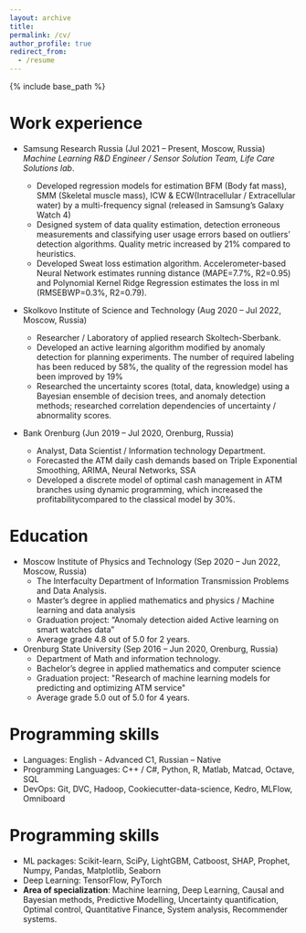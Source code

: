 ```yaml
---
layout: archive
title: 
permalink: /cv/
author_profile: true
redirect_from:
  - /resume
---
```


{% include base_path %}

Work experience
======
* Samsung Research Russia (Jul 2021 – Present, Moscow, Russia)<br>
_Machine Learning R&D Engineer / Sensor Solution Team, Life Care Solutions lab_.
  * Developed regression models for estimation BFM (Body fat mass), SMM (Skeletal muscle mass), ICW & ECW(Intracellular / Extracellular water) by a multi-frequency signal (released in Samsung’s Galaxy Watch 4)
  * Designed system of data quality estimation, detection erroneous measurements and classifying user usage errors based on outliers’ detection algorithms. Quality metric increased by 21% compared to heuristics.
  * Developed Sweat loss estimation algorithm. Accelerometer-based Neural Network estimates running distance (MAPE=7.7%, R2=0.95) and Polynomial Kernel Ridge Regression estimates the loss in ml (RMSEBWP=0.3%, R2=0.79).

* Skolkovo Institute of Science and Technology (Aug 2020 – Jul 2022, Moscow, Russia)
  * Researcher / Laboratory of applied research Skoltech-Sberbank.
  * Developed an active learning algorithm modified by anomaly detection for planning experiments. The number of required labeling has been reduced by 58%, the quality of the regression model has been improved by 19%
  * Researched the uncertainty scores (total, data, knowledge) using a Bayesian ensemble of decision trees, and anomaly detection methods; researched correlation dependencies of uncertainty / abnormality scores.

* Bank Orenburg (Jun 2019 – Jul 2020, Orenburg, Russia)
  * Analyst, Data Scientist / Information technology Department.
  * Forecasted the ATM daily cash demands based on Triple Exponential Smoothing, ARIMA, Neural Networks, SSA
  * Developed a discrete model of optimal cash management in ATM branches using dynamic programming, which increased the profitabilitycompared to the classical model by 30%.

Education
======
* Moscow Institute of Physics and Technology (Sep 2020 – Jun 2022, Moscow, Russia)
  * The Interfaculty Department of Information Transmission Problems and Data Analysis.
  * Master’s degree in applied mathematics and physics / Machine learning and data analysis
  * Graduation project: “Anomaly detection aided Active learning on smart watches data”
  * Average grade 4.8 out of 5.0 for 2 years.
* Orenburg State University (Sep 2016 – Jun 2020, Orenburg, Russia)
  * Department of Math and information technology.
  * Bachelor’s degree in applied mathematics and computer science
  * Graduation project: "Research of machine learning models for predicting and optimizing ATM service"
  * Average grade 5.0 out of 5.0 for 4 years.


Programming skills
======
* Languages: English - Advanced C1, Russian – Native
* Programming Languages: C++ / C#, Python, R, Matlab, Matcad, Octave, SQL
* DevOps: Git, DVC, Hadoop, Cookiecutter-data-science, Kedro, MLFlow, Omniboard

Programming skills
======
* ML packages: Scikit-learn, SciPy, LightGBM, Catboost, SHAP, Prophet, Numpy, Pandas, Matplotlib, Seaborn
* Deep Learning: TensorFlow, PyTorch
* **Area of specialization**: Machine learning, Deep Learning, Causal and Bayesian methods, Predictive Modelling,
Uncertainty quantification, Optimal control, Quantitative Finance, System analysis, Recommender systems.
